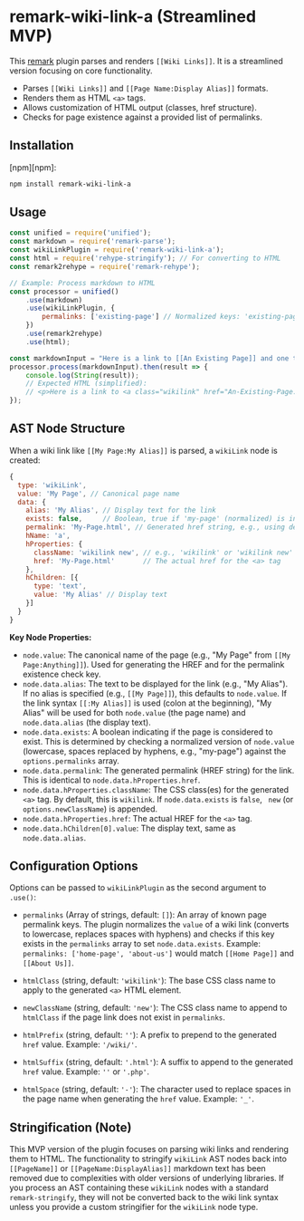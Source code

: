 # remark-wiki-link-a (Streamlined MVP)

This [remark](https://github.com/wooorm/remark) plugin parses and renders `[[Wiki Links]]`. It is a streamlined version focusing on core functionality.

*   Parses `[[Wiki Links]]` and `[[Page Name:Display Alias]]` formats.
*   Renders them as HTML `<a>` tags.
*   Allows customization of HTML output (classes, href structure).
*   Checks for page existence against a provided list of permalinks.

## Installation

[npm][npm]:

```bash
npm install remark-wiki-link-a
```

## Usage

```javascript
const unified = require('unified');
const markdown = require('remark-parse');
const wikiLinkPlugin = require('remark-wiki-link-a');
const html = require('rehype-stringify'); // For converting to HTML
const remark2rehype = require('remark-rehype');

// Example: Process markdown to HTML
const processor = unified()
    .use(markdown)
    .use(wikiLinkPlugin, {
        permalinks: ['existing-page'] // Normalized keys: 'existing-page' from "Existing Page"
    })
    .use(remark2rehype)
    .use(html);

const markdownInput = "Here is a link to [[An Existing Page]] and one to [[A New Page:With Alias]].";
processor.process(markdownInput).then(result => {
    console.log(String(result));
    // Expected HTML (simplified):
    // <p>Here is a link to <a class="wikilink" href="An-Existing-Page.html">An Existing Page</a> and one to <a class="wikilink new" href="A-New-Page.html">With Alias</a>.</p>
});
```

## AST Node Structure

When a wiki link like `[[My Page:My Alias]]` is parsed, a `wikiLink` node is created:

```javascript
{
  type: 'wikiLink',
  value: 'My Page', // Canonical page name
  data: {
    alias: 'My Alias', // Display text for the link
    exists: false,     // Boolean, true if 'my-page' (normalized) is in options.permalinks
    permalink: 'My-Page.html', // Generated href string, e.g., using default htmlPrefix, htmlSuffix, htmlSpace
    hName: 'a',
    hProperties: {
      className: 'wikilink new', // e.g., 'wikilink' or 'wikilink new'
      href: 'My-Page.html'       // The actual href for the <a> tag
    },
    hChildren: [{
      type: 'text',
      value: 'My Alias' // Display text
    }]
  }
}
```

**Key Node Properties:**

*   `node.value`: The canonical name of the page (e.g., "My Page" from `[[My Page:Anything]]`). Used for generating the HREF and for the permalink existence check key.
*   `node.data.alias`: The text to be displayed for the link (e.g., "My Alias"). If no alias is specified (e.g., `[[My Page]]`), this defaults to `node.value`. If the link syntax `[[:My Alias]]` is used (colon at the beginning), "My Alias" will be used for both `node.value` (the page name) and `node.data.alias` (the display text).
*   `node.data.exists`: A boolean indicating if the page is considered to exist. This is determined by checking a normalized version of `node.value` (lowercase, spaces replaced by hyphens, e.g., "my-page") against the `options.permalinks` array.
*   `node.data.permalink`: The generated permalink (HREF string) for the link. This is identical to `node.data.hProperties.href`.
*   `node.data.hProperties.className`: The CSS class(es) for the generated `<a>` tag. By default, this is `wikilink`. If `node.data.exists` is `false`, ` new` (or `options.newClassName`) is appended.
*   `node.data.hProperties.href`: The actual HREF for the `<a>` tag.
*   `node.data.hChildren[0].value`: The display text, same as `node.data.alias`.

## Configuration Options

Options can be passed to `wikiLinkPlugin` as the second argument to `.use()`:

*   `permalinks` (Array of strings, default: `[]`):
    An array of known page permalink keys. The plugin normalizes the `value` of a wiki link (converts to lowercase, replaces spaces with hyphens) and checks if this key exists in the `permalinks` array to set `node.data.exists`.
    Example: `permalinks: ['home-page', 'about-us']` would match `[[Home Page]]` and `[[About Us]]`.

*   `htmlClass` (string, default: `'wikilink'`):
    The base CSS class name to apply to the generated `<a>` HTML element.

*   `newClassName` (string, default: `'new'`):
    The CSS class name to append to `htmlClass` if the page link does not exist in `permalinks`.

*   `htmlPrefix` (string, default: `''`):
    A prefix to prepend to the generated `href` value. Example: `'/wiki/'`.

*   `htmlSuffix` (string, default: `'.html'`):
    A suffix to append to the generated `href` value. Example: `''` or `'.php'`.

*   `htmlSpace` (string, default: `'-'`):
    The character used to replace spaces in the page name when generating the `href` value. Example: `'_'`.

## Stringification (Note)

This MVP version of the plugin focuses on parsing wiki links and rendering them to HTML. The functionality to stringify `wikiLink` AST nodes back into `[[PageName]]` or `[[PageName:DisplayAlias]]` markdown text has been removed due to complexities with older versions of underlying libraries. If you process an AST containing these `wikiLink` nodes with a standard `remark-stringify`, they will not be converted back to the wiki link syntax unless you provide a custom stringifier for the `wikiLink` node type.

